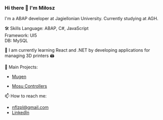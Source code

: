 ### Hi there 👋 I'm Miłosz
I'm a ABAP developer at Jagiellonian University. Currently studying at AGH.

🛠 Skills
 Language: ABAP, C#, JavaScript <br>
 Framework: UI5 <br>
 DB: MySQL


🌱 I am currently learning React and .NET by developing applications for managing 3D printers 🖨️

🍾 Main Projects:
- [Mugen](https://github.com/neeflez/Mugen)

- [Mosu Controllers](https://www.youtube.com/@mosucontrollers7685)

📫 How to reach me:
- nflzpl@gmail.com
- [LinkedIn](https://www.linkedin.com/in/mi%C5%82osz-polinceusz/)
<!--
**neeflez/neeflez** is a ✨ _special_ ✨ repository because its `README.md` (this file) appears on your GitHub profile.

Here are some ideas to get you started:

- 🔭 I’m currently working on ...
- 🌱 I’m currently learning ...
- 👯 I’m looking to collaborate on ...
- 🤔 I’m looking for help with ...
- 💬 Ask me about ...
- 📫 How to reach me: ...
- 😄 Pronouns: ...
- ⚡ Fun fact: ...
-->
